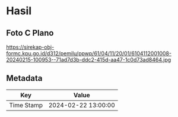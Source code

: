 # Hasil

## Foto C Plano

https://sirekap-obj-formc.kpu.go.id/d312/pemilu/ppwp/61/04/11/20/01/6104112001008-20240215-100953--71ad7d3b-ddc2-415d-aa47-1c0d73ad8464.jpg


## Metadata

| Key        | Value               |
| ---------- | ------------------- |
| Time Stamp | 2024-02-22 13:00:00 |



